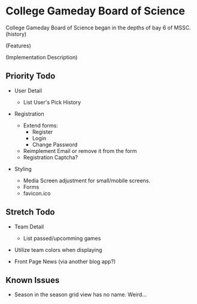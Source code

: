 College Gameday Board of Science
================================

College Gameday Board of Science began in the depths of bay 6 of MSSC.
(history)

(Features)

(Implementation Description)



Priority Todo
-------------

* User Detail
  * List User's Pick History

* Registration
  * Extend forms:
    * Register
    * Login
    * Change Password
  * Reimplement Email or remove it from the form
  * Registration Captcha?

* Styling
  * Media Screen adjustment for small/mobile screens.
  * Forms
  * favicon.ico

Stretch Todo
------------
* Team Detail
  * List passed/upcomming games
  
* Utilize team colors when displaying
* Front Page News (via another blog app?)


Known Issues
------------
* Season in the season grid view has no name.  Weird...

